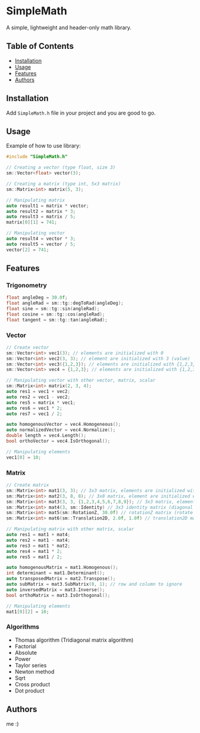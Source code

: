 # SimpleMath

A simple, lightweight and header-only math library.

## Table of Contents

- [Installation](#installation)
- [Usage](#usage)
- [Features](#features)
- [Authors](#authors)

## Installation

Add ```SimpleMath.h``` file in your project and you are good to go.

## Usage

Example of how to use library:

```c++
#include "SimpleMath.h"

// Creating a vector (type float, size 3)
sm::Vector<float> vector(3);

// Creating a matrix (type int, 5x3 matrix)
sm::Matrix<int> matrix(5, 3);

// Manipulating matrix
auto result1 = matrix * vector;
auto result2 = matrix * 3;
auto result3 = matrix / 5;
matrix[0][1] = 741;

// Manipulating vector
auto result4 = vector * 3;
auto result5 = vector / 5;
vector[2] = 741;
```

## Features
### Trigonometry
```c++
float angleDeg = 30.0f;
float angleRad = sm::tg::degToRad(angleDeg);
float sine = sm::tg::sin(angleRad);
float cosine = sm::tg::cos(angleRad);
float tangent = sm::tg::tan(angleRad);
```
### Vector
```c++
// Create vector
sm::Vector<int> vec1(3); // elements are initialized with 0
sm::Vector<int> vec2(3, 3); // element are initialized with 3 (value)
sm::Vector<int> vec3({1,2,3}); // elements are initialized with {1,2,3}
sm::Vector<int> vec4 = {1,2,3}; // elements are initialized with {1,2,3}

// Manipulating vector with other vector, matrix, scalar
sm::Matrix<int> matrix(2, 3, 4);
auto res1 = vec1 + vec2;
auto res2 = vec1 - vec2;
auto res5 = matrix * vec1;
auto res6 = vec1 * 2;
auto res7 = vec1 / 2;

auto homogenousVector = vec4.Homogeneous();
auto normalizedVector = vec4.Normalize();
double length = vec4.Length();
bool orthoVector = vec4.IsOrthogonal();

// Manipulating elements
vec1[0] = 10;
```
### Matrix
```c++
// Create matrix
sm::Matrix<int> mat1(3, 3); // 3x3 matrix, elements are initialized with 0
sm::Matrix<int> mat2(3, 8, 8); // 3x8 matrix, element are initialized with 8 (value)
sm::Matrix<int> mat3(3, 3, {1,2,3,4,5,6,7,8,9}); // 3x3 matrix, elements are initialized with {1,2,3,4,5,6,7,8,9}
sm::Matrix<int> mat4(3, sm::Identity) // 3x3 identity matrix (diagonal ones)
sm::Matrix<int> mat5(sm::RotationZ, 30.0f) // rotationZ matrix (rotate z: 30 deg)
sm::Matrix<int> mat6(sm::Translation2D, 2.0f, 1.0f) // translation2D matrix (translate x: 2.0f, y: 1.0f)

// Manipulating matrix with other matrix, scalar
auto res1 = mat1 + mat4;
auto res2 = mat1 - mat4;
auto res3 = mat1 * mat2;
auto res4 = mat1 * 2;
auto res5 = mat1 / 2;

auto homogenousMatrix = mat1.Homogenous();
int determinant = mat1.Determinant();
auto transposedMatrix = mat2.Transpose();
auto subMatrix = mat3.SubMatrix(0, 1); // row and column to ignore
auto inversedMatrix = mat3.Inverse();
bool orthoMatrix = mat3.IsOrthogonal();

// Manipulating elements
mat1[0][2] = 10;
```

### Algorithms
- Thomas algorithm (Tridiagonal matrix algorithm)
- Factorial
- Absolute
- Power
- Taylor series
- Newton method
- Sqrt
- Cross product
- Dot product

## Authors
me :)